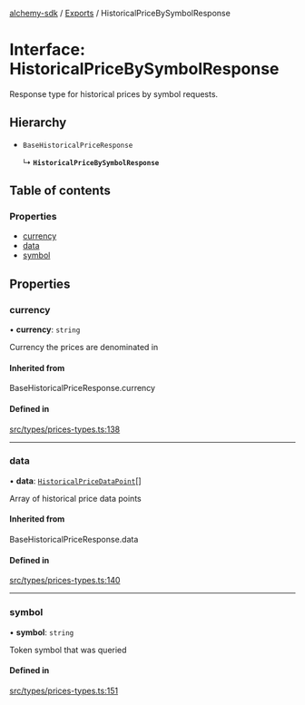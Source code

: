 [alchemy-sdk](../README.md) / [Exports](../modules.md) / HistoricalPriceBySymbolResponse

# Interface: HistoricalPriceBySymbolResponse

Response type for historical prices by symbol requests.

## Hierarchy

- `BaseHistoricalPriceResponse`

  ↳ **`HistoricalPriceBySymbolResponse`**

## Table of contents

### Properties

- [currency](HistoricalPriceBySymbolResponse.md#currency)
- [data](HistoricalPriceBySymbolResponse.md#data)
- [symbol](HistoricalPriceBySymbolResponse.md#symbol)

## Properties

### currency

• **currency**: `string`

Currency the prices are denominated in

#### Inherited from

BaseHistoricalPriceResponse.currency

#### Defined in

[src/types/prices-types.ts:138](https://github.com/alchemyplatform/alchemy-sdk-js/blob/ae0aa3f0/src/types/prices-types.ts#L138)

___

### data

• **data**: [`HistoricalPriceDataPoint`](HistoricalPriceDataPoint.md)[]

Array of historical price data points

#### Inherited from

BaseHistoricalPriceResponse.data

#### Defined in

[src/types/prices-types.ts:140](https://github.com/alchemyplatform/alchemy-sdk-js/blob/ae0aa3f0/src/types/prices-types.ts#L140)

___

### symbol

• **symbol**: `string`

Token symbol that was queried

#### Defined in

[src/types/prices-types.ts:151](https://github.com/alchemyplatform/alchemy-sdk-js/blob/ae0aa3f0/src/types/prices-types.ts#L151)
